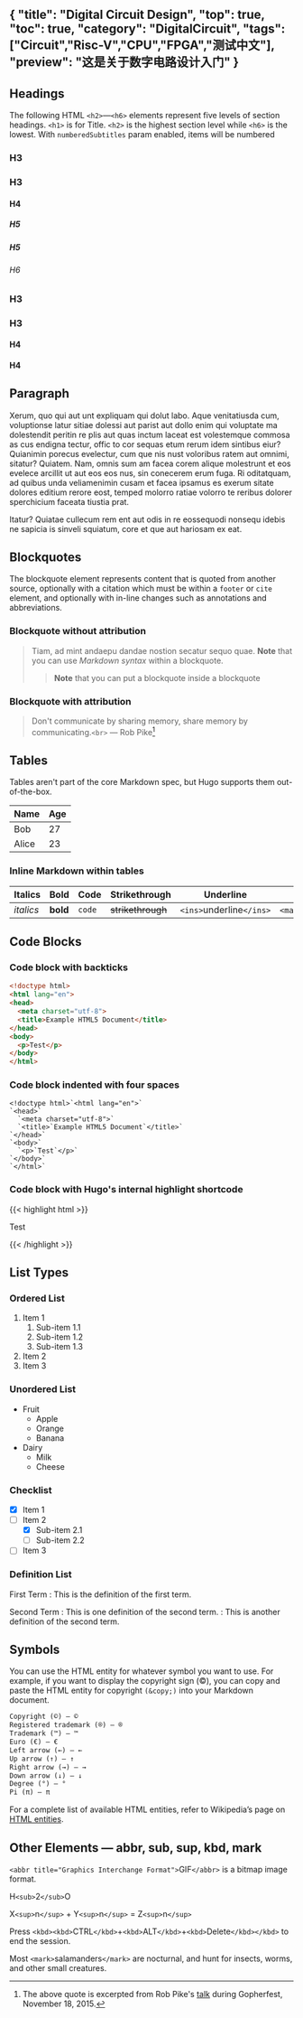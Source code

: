 {
"title": "Digital Circuit Design",
"top": true,
"toc": true,
"category": "DigitalCircuit",
"tags":["Circuit","Risc-V","CPU","FPGA","测试中文"],
"preview": "这是关于数字电路设计入门"
}
---

## Headings

The following HTML `<h2>`—`<h6>` elements represent five levels of section headings. `<h1>` is for Title. `<h2>` is the highest section level while `<h6>` is the lowest. With `numberedSubtitles` param enabled, items will be numbered

### H3

### H3

#### H4

##### H5

##### H5

###### H6

### H3

### H3

#### H4

#### H4

## Paragraph

Xerum, quo qui aut unt expliquam qui dolut labo. Aque venitatiusda cum, voluptionse latur sitiae dolessi aut parist aut dollo enim qui voluptate ma dolestendit peritin re plis aut quas inctum laceat est volestemque commosa as cus endigna tectur, offic to cor sequas etum rerum idem sintibus eiur? Quianimin porecus evelectur, cum que nis nust voloribus ratem aut omnimi, sitatur? Quiatem. Nam, omnis sum am facea corem alique molestrunt et eos evelece arcillit ut aut eos eos nus, sin conecerem erum fuga. Ri oditatquam, ad quibus unda veliamenimin cusam et facea ipsamus es exerum sitate dolores editium rerore eost, temped molorro ratiae volorro te reribus dolorer sperchicium faceata tiustia prat.

Itatur? Quiatae cullecum rem ent aut odis in re eossequodi nonsequ idebis ne sapicia is sinveli squiatum, core et que aut hariosam ex eat.

## Blockquotes

The blockquote element represents content that is quoted from another source, optionally with a citation which must be within a `footer` or `cite` element, and optionally with in-line changes such as annotations and abbreviations.

### Blockquote without attribution

> Tiam, ad mint andaepu dandae nostion secatur sequo quae.
> **Note** that you can use *Markdown syntax* within a blockquote.
>
>> **Note** that you can put a blockquote inside a blockquote
>>

### Blockquote with attribution

> Don't communicate by sharing memory, share memory by communicating.`<br>`
> — Rob Pike[^1]

## Tables

Tables aren't part of the core Markdown spec, but Hugo supports them out-of-the-box.

| Name  | Age |
| ----- | --- |
| Bob   | 27  |
| Alice | 23  |

### Inline Markdown within tables

| Italics     | Bold           | Code     | Strikethrough      | Underline                    | Highlight                      |
| ----------- | -------------- | -------- | ------------------ | ---------------------------- | ------------------------------ |
| *italics* | **bold** | `code` | ~~strikethrough~~ | `<ins>`underline`</ins>` | `<mark>`highlight`</mark>` |

## Code Blocks

### Code block with backticks

```html
<!doctype html>
<html lang="en">
<head>
  <meta charset="utf-8">
  <title>Example HTML5 Document</title>
</head>
<body>
  <p>Test</p>
</body>
</html>
```

### Code block indented with four spaces

    <!doctype html>`<html lang="en">`
    `<head>`
      `<meta charset="utf-8">`
      `<title>`Example HTML5 Document`</title>`
    `</head>`
    `<body>`
      `<p>`Test`</p>`
    `</body>`
    `</html>`

### Code block with Hugo's internal highlight shortcode

{{< highlight html >}}
<!doctype html>

<html lang="en">
<head>
  <meta charset="utf-8">
  <title>Example HTML5 Document</title>
</head>
<body>
  <p>Test</p>
</body>
</html>
{{< /highlight >}}

## List Types

### Ordered List

1. Item 1
   1. Sub-item 1.1
   2. Sub-item 1.2
   3. Sub-item 1.3
2. Item 2
3. Item 3

### Unordered List

- Fruit
  - Apple
  - Orange
  - Banana
- Dairy
  - Milk
  - Cheese

### Checklist

- [X] Item 1
- [ ] Item 2
  - [X] Sub-item 2.1
  - [ ] Sub-item 2.2
- [ ] Item 3

### Definition List

First Term
: This is the definition of the first term.

Second Term
: This is one definition of the second term.
: This is another definition of the second term.

## Symbols

You can use the HTML entity for whatever symbol you want to use. For example, if you want to display the copyright sign (©), you can copy and paste the HTML entity for copyright `(&copy;)` into your Markdown document.

```markdown
Copyright (©) — ©
Registered trademark (®) — ®
Trademark (™) — ™
Euro (€) — €
Left arrow (←) — ←
Up arrow (↑) — ↑
Right arrow (→) — →
Down arrow (↓) — ↓
Degree (°) — °
Pi (π) — π
```

For a complete list of available HTML entities, refer to Wikipedia’s page on [HTML entities](https://en.wikipedia.org/wiki/List_of_XML_and_HTML_character_entity_references).

## Other Elements — abbr, sub, sup, kbd, mark

`<abbr title="Graphics Interchange Format">`GIF`</abbr>` is a bitmap image format.

H`<sub>`2`</sub>`O

X`<sup>`n`</sup>` + Y`<sup>`n`</sup>` = Z`<sup>`n`</sup>`

Press `<kbd><kbd>`CTRL`</kbd>`+`<kbd>`ALT`</kbd>`+`<kbd>`Delete`</kbd></kbd>` to end the session.

Most `<mark>`salamanders`</mark>` are nocturnal, and hunt for insects, worms, and other small creatures.

[This is a comment that will be hidden.]: #
[^1]: The above quote is excerpted from Rob Pike's [talk](https://www.youtube.com/watch?v=PAAkCSZUG1c) during Gopherfest, November 18, 2015.
